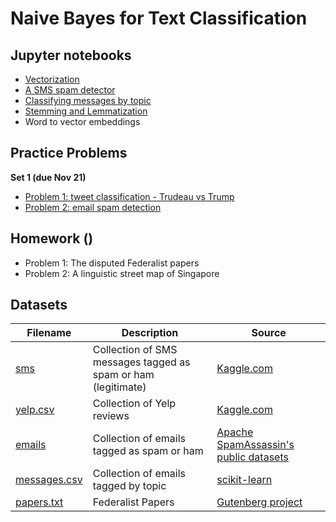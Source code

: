 # Naive Bayes for Text Classification

## Jupyter notebooks

- [Vectorization](https://nbviewer.jupyter.org/github/um-perez-alvaro/Data-Science-Practice/blob/master/Jupyter%20Notebooks/Text%20Classification/notebooks/Vectorization.ipynb)
- [A SMS spam detector](https://nbviewer.org/github/um-perez-alvaro/Data-Science-Practice/blob/master/Jupyter%20Notebooks/Text%20Classification/notebooks/Building%20s%20SMS%20spam%20detector.ipynb)
- [Classifying messages by topic](https://nbviewer.org/github/um-perez-alvaro/Data-Science-Practice/blob/master/Jupyter%20Notebooks/Text%20Classification/notebooks/Classifying%20Text%20Messages%20by%20Topic.ipynb)
- [Stemming and Lemmatization](https://github.com/um-perez-alvaro/Data-Science-Practice/blob/master/Jupyter%20Notebooks/Text%20Classification/notebooks/Stemming%20and%20Lemmatization.ipynb)
- Word to vector embeddings


## Practice Problems

**Set 1 (due Nov 21)**

- [Problem 1: tweet classification - Trudeau vs Trump](https://nbviewer.org/github/um-perez-alvaro/Data-Science-Practice/blob/master/Jupyter%20Notebooks/Text%20Classification/practice%20problems/Problem%20I.ipynb)
- [Problem 2: email spam detection](https://nbviewer.org/github/um-perez-alvaro/Data-Science-Practice/blob/master/Jupyter%20Notebooks/Text%20Classification/practice%20problems/Problem%20II.ipynb)

## Homework ()

- Problem 1: The disputed Federalist papers
- Problem 2: A linguistic street map of Singapore



## Datasets

Filename | Description |  Source
--- | --- |  --- 
[sms](https://raw.githubusercontent.com/um-perez-alvaro/Data-Science-Practice/master/Data/sms.tsv.txt) | Collection of SMS messages tagged as spam or ham (legitimate) | [Kaggle.com](https://www.kaggle.com/uciml/sms-spam-collection-dataset)
[yelp.csv](https://raw.githubusercontent.com/um-perez-alvaro/Data-Science-Practice/master/Data/yelp.csv) | Collection of Yelp reviews | [Kaggle.com](https://www.kaggle.com/c/yelp-recsys-2013)
[emails](https://raw.githubusercontent.com/um-perez-alvaro/Data-Science-Practice/master/Data/emails.csv) | Collection of emails tagged as spam or ham | [Apache SpamAssassin's public datasets](https://spamassassin.apache.org/old/publiccorpus/)
[messages.csv](https://raw.githubusercontent.com/um-perez-alvaro/Data-Science-Practice/master/Data/messages.csv) | Collection of emails tagged by topic | [scikit-learn](https://scikit-learn.org/0.19/datasets/twenty_newsgroups.html)
[papers.txt](https://raw.githubusercontent.com/um-perez-alvaro/Data-Science-Practice/master/Data/papers.txt) | Federalist Papers | [Gutenberg project](https://www.gutenberg.org/)

